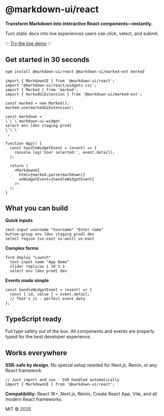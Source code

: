 # @markdown-ui/react
**Transform Markdown into interactive React components—instantly.**

Turn static docs into live experiences users can click, select, and submit.

✨ [Try the live demo](https://markdown-ui.com/) ✨

## Get started in 30 seconds

```bash
npm install @markdown-ui/react @markdown-ui/marked-ext marked
```

```tsx
import { MarkdownUI } from '@markdown-ui/react';
import '@markdown-ui/react/widgets.css';
import { Marked } from 'marked';
import { markedUiExtension } from '@markdown-ui/marked-ext';

const marked = new Marked();
marked.use(markedUiExtension);

const markdown = `
\`\`\`markdown-ui-widget
select env [dev staging prod]
\`\`\`
`;

function App() {
  const handleWidgetEvent = (event) => {
    console.log('User selected:', event.detail);
  };

  return (
    <MarkdownUI 
      html={marked.parse(markdown)} 
      onWidgetEvent={handleWidgetEvent} 
    />
  );
}
```

## What you can build

**Quick inputs**
```tsx
text-input username "Username" "Enter name"
button-group env [dev staging prod] dev
select region [us-east us-west] us-east
```

**Complex forms**
```tsx
form deploy "Launch"
  text-input name "App Name"
  slider replicas 1 10 1 3
  select env [dev prod] dev
```

**Events made simple**
```tsx
const handleWidgetEvent = (event) => {
  const { id, value } = event.detail;
  // That's it - perfect event data
};
```

## TypeScript ready

Full type safety out of the box. All components and events are properly typed for the best developer experience.

## Works everywhere

**SSR-safe by design.** No special setup needed for Next.js, Remix, or any React framework.

```tsx
// Just import and use - SSR handled automatically
import { MarkdownUI } from '@markdown-ui/react';
```

**Compatibility:** React 18+, Next.js, Remix, Create React App, Vite, and all modern React frameworks.

MIT © 2025